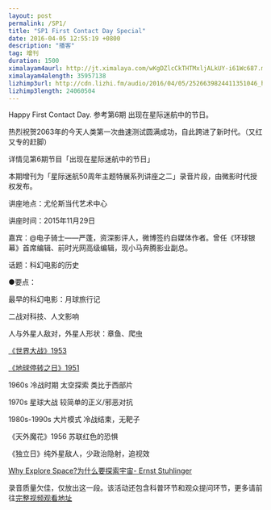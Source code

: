 ```yaml
---
layout: post
permalink: /SP1/
title: "SP1 First Contact Day Special"
date: 2016-04-05 12:55:19 +0800
description: "播客"
tag: 增刊
duration: 1500
ximalayam4aurl: http://jt.ximalaya.com/wKgDZlcCkTHTMxljALkUY-i61Wc687.m4a?channel=rss&amp;album_id=3135361&amp;track_id=14017063&amp;uid=6418191&amp;jt=http://audio.xmcdn.com/group9/M02/3A/B9/wKgDZlcCkTHTMxljALkUY-i61Wc687.m4a
ximalayam4alength: 35957138
lizhimp3url: http://cdn.lizhi.fm/audio/2016/04/05/2526639824411351046_hd.mp3
lizhimp3length: 24060504
---   
```


Happy First Contact Day. 参考第6期 出现在星际迷航中的节日。

热烈祝贺2063年的今天人类第一次曲速测试圆满成功，自此跨进了新时代。（又红又专的赶脚）

详情见第6期节目「出现在星际迷航中的节日」

本期增刊为「星际迷航50周年主题特展系列讲座之二」录音片段，由微影时代授权发布。

讲座地点：尤伦斯当代艺术中心

讲座时间：2015年11月29日

嘉宾：@电子骑士——严蓬，资深影评人，微博签约自媒体作者。曾任《环球银幕》首席编辑、前时光网高级编辑，现小马奔腾影业副总。

话题：科幻电影的历史

●要点：

最早的科幻电影：月球旅行记

二战对科技、人文影响

人与外星人敌对，外星人形状：章鱼、爬虫

[《世界大战》1953](http://movie.douban.com/subject/1293523/)

[《地球停转之日》1951](http://movie.douban.com/subject/1296140/)

1960s 冷战时期 太空探索 类比于西部片

1970s 星球大战 较简单的正义/邪恶对抗

1980s-1990s 大片模式 冷战结束，无靶子

《天外魔花》1956 苏联红色的恐惧

《独立日》纯外星敌人，少政治隐射，追视效

[Why Explore Space?为什么要探索宇宙- Ernst Stuhlinger](http://select.yeeyan.org/view/265546/309669)

录音质量欠佳，仅放出这一段。该活动还包含科普环节和观众提问环节，更多请前往[完整视频观看地址](https://www.douban.com/group/topic/82832184/)
